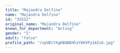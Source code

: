 ```yaml
---
title: "Majandra Delfino"
name: "Majandra Delfino"
id: "35552"
original_name: "Majandra Delfino"
known_for_department: "Acting"
gender: "1"
adult: "false"
profile_path: "/vpUDcYXgKBQBB4hzY6KVPy1AIsk.jpg"
---
```

